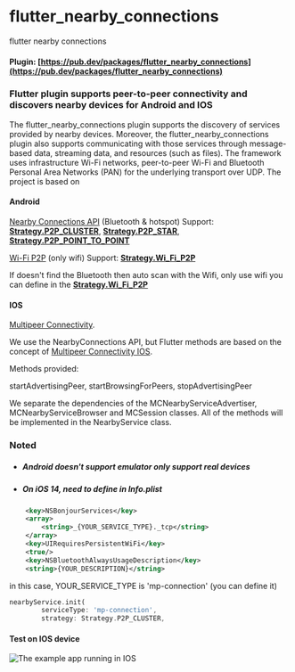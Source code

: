 # flutter_nearby_connections
flutter nearby connections

#### Plugin: [https://pub.dev/packages/flutter_nearby_connections](https://pub.dev/packages/flutter_nearby_connections)

### Flutter plugin supports peer-to-peer connectivity and discovers nearby devices for Android and IOS
The flutter_nearby_connections plugin supports the discovery of services provided by nearby devices.
Moreover, the flutter_nearby_connections plugin also supports communicating with those services through message-based data, streaming data, and resources (such as files). The framework uses infrastructure Wi-Fi networks, peer-to-peer Wi-Fi and Bluetooth Personal Area Networks (PAN) for the underlying transport over UDP.
The project is based on 

#### Android

[Nearby Connections API](https://developers.google.com/nearby/connections/overview) (Bluetooth & hotspot) Support: [**Strategy.P2P_CLUSTER**](https://pub.dev/documentation/flutter_nearby_connections/latest/flutter_nearby_connections/Strategy-class.html), [**Strategy.P2P_STAR**](https://pub.dev/documentation/flutter_nearby_connections/latest/flutter_nearby_connections/Strategy-class.html), [**Strategy.P2P_POINT_TO_POINT**](https://pub.dev/documentation/flutter_nearby_connections/latest/flutter_nearby_connections/Strategy-class.html)

[Wi-Fi P2P](https://developer.android.com/guide/topics/connectivity/wifip2p) (only wifi) Support: [**Strategy.Wi_Fi_P2P**](https://pub.dev/documentation/flutter_nearby_connections/latest/flutter_nearby_connections/Strategy-class.html)

If doesn't find the Bluetooth then auto scan with the Wifi, only use wifi you can define in the [**Strategy.Wi_Fi_P2P**](https://pub.dev/documentation/flutter_nearby_connections/latest/flutter_nearby_connections/Strategy-class.html)

#### IOS

[Multipeer Connectivity](https://developer.apple.com/documentation/multipeerconnectivity).

We use the NearbyConnections API, but Flutter methods are based on the concept of [Multipeer Connectivity IOS](https://developer.apple.com/documentation/multipeerconnectivity).

Methods provided:

startAdvertisingPeer, startBrowsingForPeers, stopAdvertisingPeer

We separate the dependencies of the MCNearbyServiceAdvertiser, MCNearbyServiceBrowser and MCSession classes.  All of the methods will be implemented in the NearbyService class.

### Noted

* ##### Android doesn't support emulator only support real devices

* ##### On iOS 14, need to define in Info.plist

``` xml
    <key>NSBonjourServices</key>
    <array>
        <string>_{YOUR_SERVICE_TYPE}._tcp</string>
    </array>
    <key>UIRequiresPersistentWiFi</key>
    <true/>
    <key>NSBluetoothAlwaysUsageDescription</key>
    <string>{YOUR_DESCRIPTION}</string>
```

in this case, YOUR_SERVICE_TYPE is 'mp-connection' (you can define it)

``` dart
nearbyService.init(
        serviceType: 'mp-connection',
        strategy: Strategy.P2P_CLUSTER,
```

#### Test on IOS device

![The example app running in IOS](https://github.com/VNAPNIC/flutter_nearby_connections/blob/master/screen.gif?raw=true)

